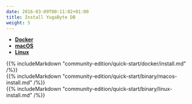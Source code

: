 ```yaml
---
date: 2016-03-09T00:11:02+01:00
title: Install YugaByte DB
weight: 5
---
```


<ul class="nav nav-tabs">
  <li class="active">
    <a data-toggle="tab" href="#docker">
      <i class="icon-docker"></i>
      <b>Docker</b>
    </a>
  </li>
  <li >
    <a data-toggle="tab" href="#macos">
      <i class="fa fa-apple" aria-hidden="true"></i>
      <b>macOS</b>
    </a>
  </li>
  <li>
    <a data-toggle="tab" href="#linux">
      <i class="fa fa-linux" aria-hidden="true"></i>
      <b>Linux</b>
    </a>
  </li>
</ul>

<div class="tab-content">
  <div id="docker" class="tab-pane fade in active">
    {{% includeMarkdown "community-edition/quick-start/docker/install.md" /%}}
  </div>
  <div id="macos" class="tab-pane fade">
    {{% includeMarkdown "community-edition/quick-start/binary/macos-install.md" /%}}
  </div>
  <div id="linux" class="tab-pane fade">
    {{% includeMarkdown "community-edition/quick-start/binary/linux-install.md" /%}}
  </div> 
</div>


